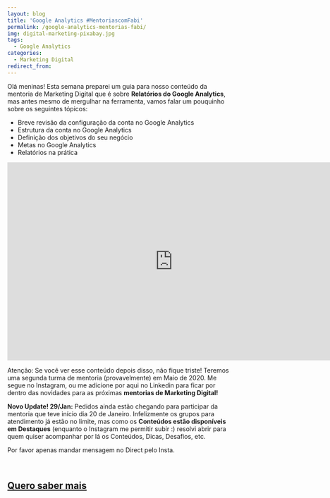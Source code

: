 ```yaml
---
layout: blog
title: 'Google Analytics #MentoriascomFabi'
permalink: /google-analytics-mentorias-fabi/
img: digital-marketing-pixabay.jpg
tags:
  - Google Analytics
categories:
  - Marketing Digital
redirect_from:
---
```


Ol&aacute; meninas\! Esta semana preparei um guia para nosso conte&uacute;do da mentoria de Marketing Digital que &eacute; sobre **Relat&oacute;rios do Google Analytics**, mas antes mesmo de mergulhar na ferramenta, vamos falar um pouquinho sobre os seguintes t&oacute;picos:

* Breve revis&atilde;o da configura&ccedil;&atilde;o da conta no Google Analytics
* Estrutura da conta no Google Analytics
* Defini&ccedil;&atilde;o dos objetivos do seu neg&oacute;cio
* Metas no Google Analytics
* Relatórios na prática 

<iframe src="https://docs.google.com/presentation/d/e/2PACX-1vTKY9oaqksPeUrw9uDV7ZS--TJkXLGx1L7rAoZWr3RgY-LDjeF--9QeeuEnjtTaEjg4uujQzTg2KGMp/embed?start=false&loop=false&delayms=3000" frameborder="0" width="750" height="450" allowfullscreen="true" mozallowfullscreen="true" webkitallowfullscreen="true"></iframe>

Aten&ccedil;&atilde;o: Se voc&ecirc; ver esse conte&uacute;do depois disso, n&atilde;o fique triste\! Teremos uma segunda turma de mentoria (provavelmente) em Maio de 2020. Me segue no Instagram, ou me adicione por aqui no Linkedin para ficar por dentro das novidades para as pr&oacute;ximas **mentorias de Marketing Digital\!**

**Novo Update\! 29/Jan:** Pedidos ainda est&atilde;o chegando para participar da mentoria que teve in&iacute;cio dia 20 de Janeiro. Infelizmente os grupos para atendimento j&aacute; est&atilde;o no limite, mas como os **Conte&uacute;dos est&atilde;o dispon&iacute;veis em Destaques** (enquanto o Instagram me permitir subir :) resolvi abrir para quem quiser acompanhar por l&aacute; os Conte&uacute;dos, Dicas, Desafios, etc.

Por favor apenas mandar mensagem no Direct pelo Insta.

<bold></bold>

&nbsp;

<div class="mw6 center tc contactbox"><h2><a class="no-underline tcblack" target="_blank" href="https://www.instagram.com/fabiolafaria_/">Quero saber mais</a></h2></div>

&nbsp;